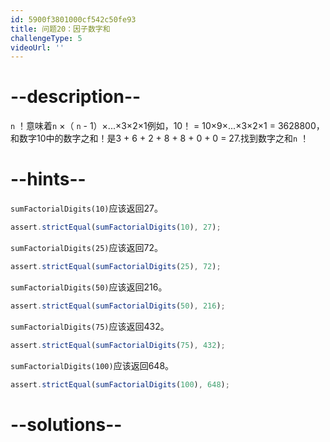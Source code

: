 ```yaml
---
id: 5900f3801000cf542c50fe93
title: 问题20：因子数字和
challengeType: 5
videoUrl: ''
---
```


# --description--

`n` ！意味着`n` ×（ `n` - 1）×...×3×2×1例如，10！ = 10×9×...×3×2×1 = 3628800，  
和数字10中的数字之和！是3 + 6 + 2 + 8 + 8 + 0 + 0 = 27.找到数字之和`n` ！

# --hints--

`sumFactorialDigits(10)`应该返回27。

```js
assert.strictEqual(sumFactorialDigits(10), 27);
```

`sumFactorialDigits(25)`应该返回72。

```js
assert.strictEqual(sumFactorialDigits(25), 72);
```

`sumFactorialDigits(50)`应该返回216。

```js
assert.strictEqual(sumFactorialDigits(50), 216);
```

`sumFactorialDigits(75)`应该返回432。

```js
assert.strictEqual(sumFactorialDigits(75), 432);
```

`sumFactorialDigits(100)`应该返回648。

```js
assert.strictEqual(sumFactorialDigits(100), 648);
```

# --solutions--

